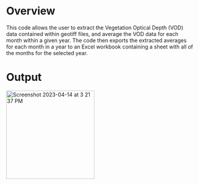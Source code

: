 # Overview
This code allows the user to extract the Vegetation Optical Depth (VOD) data contained within geotiff files, and average the VOD data for each month
within a given year. The code then exports the extracted averages for each month in a year to an Excel workbook containing a sheet with all of the
months for the selected year.

# Output
<img width="236" alt="Screenshot 2023-04-14 at 3 21 37 PM" src="https://user-images.githubusercontent.com/89235804/232164475-bc6c4cf6-e133-4a19-8f02-6eee40f10b61.png">
